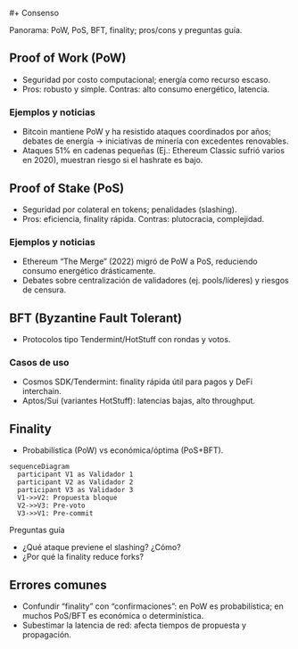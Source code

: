 #+ Consenso

Panorama: PoW, PoS, BFT, finality; pros/cons y preguntas guía.

## Proof of Work (PoW)
- Seguridad por costo computacional; energía como recurso escaso.
- Pros: robusto y simple. Contras: alto consumo energético, latencia.

### Ejemplos y noticias
- Bitcoin mantiene PoW y ha resistido ataques coordinados por años; debates de energía → iniciativas de minería con excedentes renovables.
- Ataques 51% en cadenas pequeñas (Ej.: Ethereum Classic sufrió varios en 2020), muestran riesgo si el hashrate es bajo.

## Proof of Stake (PoS)
- Seguridad por colateral en tokens; penalidades (slashing).
- Pros: eficiencia, finality rápida. Contras: plutocracia, complejidad.

### Ejemplos y noticias
- Ethereum “The Merge” (2022) migró de PoW a PoS, reduciendo consumo energético drásticamente.
- Debates sobre centralización de validadores (ej. pools/líderes) y riesgos de censura.

## BFT (Byzantine Fault Tolerant)
- Protocolos tipo Tendermint/HotStuff con rondas y votos.

### Casos de uso
- Cosmos SDK/Tendermint: finality rápida útil para pagos y DeFi interchain.
- Aptos/Sui (variantes HotStuff): latencias bajas, alto throughput.

## Finality
- Probabilística (PoW) vs económica/óptima (PoS+BFT).

```mermaid
sequenceDiagram
  participant V1 as Validador 1
  participant V2 as Validador 2
  participant V3 as Validador 3
  V1->>V2: Propuesta bloque
  V2->>V3: Pre-voto
  V3->>V1: Pre-commit
```

Preguntas guía
- ¿Qué ataque previene el slashing? ¿Cómo?
- ¿Por qué la finality reduce forks?

## Errores comunes
- Confundir “finality” con “confirmaciones”: en PoW es probabilística; en muchos PoS/BFT es económica o determinística.
- Subestimar la latencia de red: afecta tiempos de propuesta y propagación.

